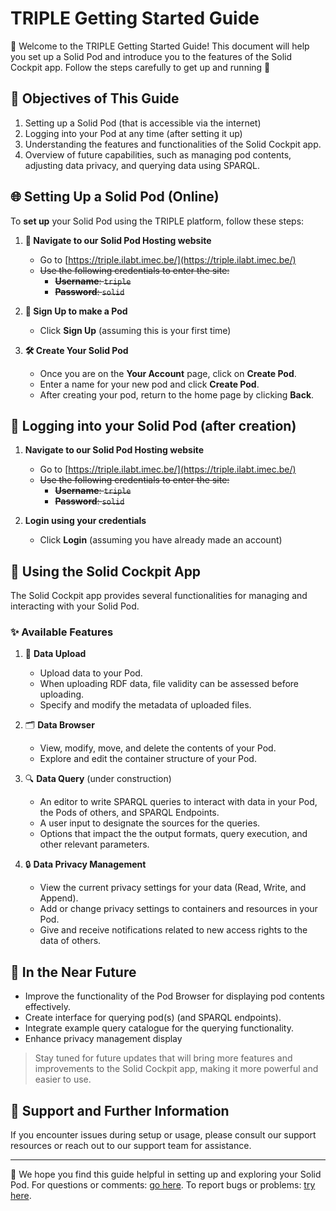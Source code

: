 # TRIPLE Getting Started Guide

👋 Welcome to the TRIPLE Getting Started Guide! This document will help you set up a Solid Pod and introduce you to the features of the Solid Cockpit app. Follow the steps carefully to get up and running 🚀



## 🎯 Objectives of This Guide

1. Setting up a Solid Pod (that is accessible via the internet)
2. Logging into your Pod at any time (after setting it up)
3. Understanding the features and functionalities of the Solid Cockpit app.
4. Overview of future capabilities, such as managing pod contents, adjusting data privacy, and querying data using SPARQL.



## 🌐 Setting Up a Solid Pod (Online)

To **set up** your Solid Pod using the TRIPLE platform, follow these steps:

1. **🔗 Navigate to our Solid Pod Hosting website**
   - Go to [https://triple.ilabt.imec.be/](https://triple.ilabt.imec.be/)
   - ~~Use the following credentials to enter the site:~~
     - ~~**Username**: `triple`~~
     - ~~**Password**: `solid`~~
   
2. **🔐 Sign Up to make a Pod**
   - Click **Sign Up** (assuming this is your first time)
   
3. **🛠️ Create Your Solid Pod**
   - Once you are on the **Your Account** page, click on **Create Pod**.
   - Enter a name for your new pod and click **Create Pod**.
   - After creating your pod, return to the home page by clicking **Back**.

## 🔑 Logging into your Solid Pod (after creation)
1. **Navigate to our Solid Pod Hosting website**

   - Go to [https://triple.ilabt.imec.be/](https://triple.ilabt.imec.be/)
   - ~~Use the following credentials to enter the site:~~
     - ~~**Username**: `triple`~~
     - ~~**Password**: `solid`~~

2. **Login using your credentials**

   - Click **Login** (assuming you have already made an account)

     

## 🛫 Using the Solid Cockpit App

The Solid Cockpit app provides several functionalities for managing and interacting with your Solid Pod.

### ✨ Available Features

1. 📝 **Data Upload**
   - Upload data to your Pod.
   - When uploading RDF data, file validity can be assessed before uploading.
   - Specify and modify the metadata of uploaded files.

2. 🗂️ **Data Browser**
   - View, modify, move, and delete the contents of your Pod.
   - Explore and edit the container structure of your Pod.

3. 🔍 **Data Query** (under construction)
   - An editor to write SPARQL queries to interact with data in your Pod, the Pods of others, and SPARQL Endpoints.
   - A user input to designate the sources for the queries.
   - Options that impact the the output formats, query execution, and other relevant parameters.
   
4. 🔒 **Data Privacy Management**
   - View the current privacy settings for your data (Read, Write, and Append).
   - Add or change privacy settings to containers and resources in your Pod.
   - Give and receive notifications related to new access rights to the data of others.



## 🔮 In the Near Future

- Improve the functionality of the Pod Browser for displaying pod contents effectively.
- Create interface for querying pod(s) (and SPARQL endpoints).
- Integrate example query catalogue for the querying functionality.
- Enhance privacy management display

> Stay tuned for future updates that will bring more features and improvements to the Solid Cockpit app, making it more powerful and easier to use.



## 🤝 Support and Further Information

If you encounter issues during setup or usage, please consult our support resources or reach out to our support team for assistance.

---
🙏 We hope you find this guide helpful in setting up and exploring your Solid Pod. For questions or comments: [go here](https://github.com/KNowledgeOnWebScale/solid-cockpit/discussions). To report bugs or problems: [try here](https://github.com/KNowledgeOnWebScale/solid-cockpit/issues).